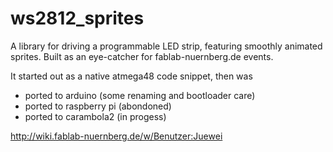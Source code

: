 ws2812_sprites
==============

A library for driving a programmable LED strip, featuring smoothly animated sprites. Built as an eye-catcher for fablab-nuernberg.de events.

It started out as a native atmega48 code snippet, then was
- ported to arduino (some renaming and bootloader care)
- ported to raspberry pi (abondoned)
- ported to carambola2 (in progess)

http://wiki.fablab-nuernberg.de/w/Benutzer:Juewei
